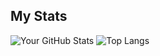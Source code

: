 
## My Stats

![Your GitHub Stats](https://github-readme-stats.vercel.app/api?username=jalpp&show_icons=true&theme=radical)
![Top Langs](https://github-readme-stats.vercel.app/api/top-langs/?username=jalpp&layout=compact&theme=radical)
